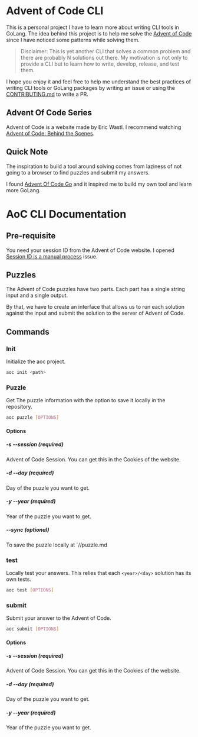 # Advent of Code CLI

This is a personal project I have to learn more about writing CLI tools in GoLang. The idea behind this project is to help me solve the [Advent of Code](adventofcode.com/) since I have noticed some patterns while solving them.

> Disclaimer: This is yet another CLI that solves a common problem and there are probably N solutions out there. My motivation is not only to provide a CLI but to learn how to write, develop, release, and test them.

I hope you enjoy it and feel free to help me understand the best practices of writing CLI tools or GoLang packages by writing an issue or using the [CONTRIBUTING.md](./CONTRIBUTING.md) to write a PR.

## Advent Of Code Series

Advent of Code is a website made by Eric Wastl. I recommend watching [Advent of Code: Behind the Scenes](https://www.youtube.com/watch?v=CFWuwNDOnIo&ab_channel=CodingTech).

## Quick Note

The inspiration to build a tool around solving comes from laziness of not going to a browser to find puzzles and submit my answers.

I found [Advent Of Code Go](https://github.com/alexchao26/advent-of-code-go/tree/main) and it inspired me to build my own tool and learn more GoLang. 


# AoC CLI Documentation

## Pre-requisite

You need your session ID from the Advent of Code website. I opened [Session ID is a manual process](https://github.com/dolfolife/aoctl/issues/1) issue.

## Puzzles

The Advent of Code puzzles have two parts. Each part has a single string input and a single output.

By that, we have to create an interface that allows us to run each solution against the input and submit the solution to the server of Advent of Code.

## Commands

### Init
Initialize the aoc project.

```bash
aoc init <path> 
```

### Puzzle
Get The puzzle information with the option to save it locally in the repository.

```bash
aoc puzzle [OPTIONS]
```

#### Options

##### -s --session (required)
Advent of Code Session. You can get this in the Cookies of the website. 

##### -d --day (required)
Day of the puzzle you want to get.

##### -y --year (required)
Year of the puzzle you want to get.

##### --sync (optional)
To save the puzzle locally at `<year>/<day>/puzzle.md

### test
Locally test your answers. This relies that each `<year>/<day>` solution has its own tests.

```bash
aoc test [OPTIONS]
```

### submit
Submit your answer to the Advent of Code.

```bash
aoc submit [OPTIONS]
```

#### Options

##### -s --session (required)
Advent of Code Session. You can get this in the Cookies of the website. 

##### -d --day (required)
Day of the puzzle you want to get.

##### -y --year (required)
Year of the puzzle you want to get.

